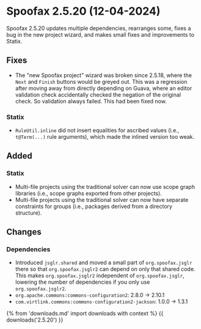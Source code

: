 # Spoofax 2.5.20 (12-04-2024)

Spoofax 2.5.20 updates multiple dependencies, rearranges some, fixes a bug in the new project wizard, and makes small fixes and improvements to Statix.

## Fixes

- The "new Spoofax project" wizard was broken since 2.5.18, where the `Next` and `Finish` buttons would be greyed out. This was a regression after moving away from directly depending on Guava, where an editor validation check accidentally checked the negation of the original check. So validation always failed. This had been fixed now.

### Statix

- `RuleUtil.inline` did not insert equalities for ascribed values (i.e., `t@Term(...)` rule arguments), which made the inlined version too weak.

## Added

### Statix

- Multi-file projects using the traditional solver can now use scope graph libraries (i.e., scope graphs exported from other projects).
- Multi-file projects using the traditional solver can now have separate constraints for groups (i.e., packages derived from a directory structure).

## Changes

### Dependencies

- Introduced `jsglr.shared` and moved a small part of `org.spoofax.jsglr` there so that `org.spoofax.jsglr2` can depend on only that shared code. This makes `org.spoofax.jsglr2` independent of `org.spoofax.jsglr`, lowering the number of dependencies if you only use `org.spoofax.jsglr2`.
- `org.apache.commons:commons-configuration2`: 2.8.0 -> 2.10.1
- `com.virtlink.commons:commons-configuration2-jackson`: 1.0.0 -> 1.3.1

{% from 'downloads.md' import downloads with context %}
{{ downloads('2.5.20') }}

